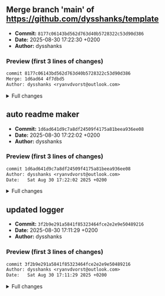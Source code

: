 
## Merge branch 'main' of https://github.com/dysshanks/template
- **Commit:** `8177c06143bd562d763d40b5728322c53d90d386`
- **Date:** 2025-08-30 17:22:30 +0200
- **Author:** dysshanks

### Preview (first 3 lines of changes)
```diff
commit 8177c06143bd562d763d40b5728322c53d90d386
Merge: 1d6ad64 4f7dbd5
Author: dysshanks <ryanvdvorst@outlook.com>
```

<details><summary>Full changes</summary>

```diff
commit 8177c06143bd562d763d40b5728322c53d90d386
Merge: 1d6ad64 4f7dbd5
Author: dysshanks <ryanvdvorst@outlook.com>
Date:   Sat Aug 30 17:22:30 2025 +0200

    Merge branch 'main' of https://github.com/dysshanks/template

```

</details>

## auto readme maker
- **Commit:** `1d6ad641d9c7a8df24509f4175a81beea936ee08`
- **Date:** 2025-08-30 17:22:02 +0200
- **Author:** dysshanks

### Preview (first 3 lines of changes)
```diff
commit 1d6ad641d9c7a8df24509f4175a81beea936ee08
Author: dysshanks <ryanvdvorst@outlook.com>
Date:   Sat Aug 30 17:22:02 2025 +0200
```

<details><summary>Full changes</summary>

```diff
commit 1d6ad641d9c7a8df24509f4175a81beea936ee08
Author: dysshanks <ryanvdvorst@outlook.com>
Date:   Sat Aug 30 17:22:02 2025 +0200

    auto readme maker

diff --git a/.github/workflows/readme.yml b/.github/workflows/readme.yml
new file mode 100644
index 0000000..d991b6b
--- /dev/null
+++ b/.github/workflows/readme.yml
@@ -0,0 +1,53 @@
+name: Generate README
+
+on:
+  push:
+    branches:
+      - main
+  workflow_dispatch:
+
+jobs:
+  generate-readme:
+    runs-on: ubuntu-latest
+    steps:
+      - name: Checkout repo
+        uses: actions/checkout@v3
+
+      - name: Get repository name
+        id: repo
+        run: echo "repo_name=${GITHUB_REPOSITORY##*/}" >> $GITHUB_OUTPUT
+
+      - name: Check if README exists
+        id: check_readme
+        run: |
+          if [ -f README.md ]; then
+            echo "exists=true" >> $GITHUB_OUTPUT
+          else
+            echo "exists=false" >> $GITHUB_OUTPUT
+          fi
+
+      - name: Generate README
+        if: steps.check_readme.outputs.exists == 'false'
+        run: |
+          cat <<EOF > README.md
+          # ${{
+            steps.repo.outputs.repo_name
+          }}
+
+          ![Build](https://github.com/${GITHUB_REPOSITORY}/actions/workflows/readme-generator.yml/badge.svg)
+          ![Issues](https://img.shields.io/github/issues/${GITHUB_REPOSITORY})
+          ![Stars](https://img.shields.io/github/stars/${GITHUB_REPOSITORY})
+          ![License](https://img.shields.io/github/license/${GITHUB_REPOSITORY})
+
+          ---
+          *This README was auto-generated.*
+          EOF
+
+      - name: Commit and push README
+        if: steps.check_readme.outputs.exists == 'false'
+        run: |
+          git config --global user.name "github-actions[bot]"
+          git config --global user.email "github-actions[bot]@users.noreply.github.com"
+          git add README.md
+          git commit -m "Auto-generate README.md"
+          git push
```

</details>


## updated logger
- **Commit:** `3f2b9e291a5841f85323464fce2e2e9e50489216`
- **Date:** 2025-08-30 17:11:29 +0200
- **Author:** dysshanks

### Preview (first 3 lines of changes)
```diff
commit 3f2b9e291a5841f85323464fce2e2e9e50489216
Author: dysshanks <ryanvdvorst@outlook.com>
Date:   Sat Aug 30 17:11:29 2025 +0200
```

<details><summary>Full changes</summary>

```diff
commit 3f2b9e291a5841f85323464fce2e2e9e50489216
Author: dysshanks <ryanvdvorst@outlook.com>
Date:   Sat Aug 30 17:11:29 2025 +0200

    updated logger
    
    hopefully made the permissions work and it should not loop on itself

diff --git a/.github/workflows/commit-log.yml b/.github/workflows/commit-log.yml
index 08479d6..ab27135 100644
--- a/.github/workflows/commit-log.yml
+++ b/.github/workflows/commit-log.yml
@@ -5,8 +5,12 @@ on:
     branches:
       - main
 
+permissions:
+  contents: write
+
 jobs:
   log-commits:
+    if: github.actor != 'github-actions[bot]'
     runs-on: ubuntu-latest
 
     steps:
@@ -14,6 +18,7 @@ jobs:
         uses: actions/checkout@v3
         with:
           fetch-depth: 0
+          token: ${{ secrets.GITHUB_TOKEN }}
 
       - name: Gather commit info
         run: |
```

</details>

